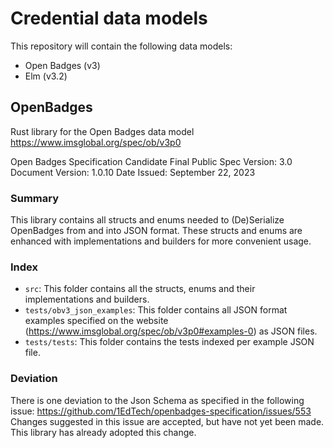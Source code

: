 # Credential data models
This repository will contain the following data models:
- Open Badges (v3)
- Elm (v3.2)

## OpenBadges
Rust library for the Open Badges data model
https://www.imsglobal.org/spec/ob/v3p0

Open Badges Specification
Candidate Final Public
Spec Version:       3.0
Document Version:   1.0.10
Date Issued:        September 22, 2023

### Summary
This library contains all structs and enums needed to (De)Serialize OpenBadges from and into JSON format. These structs and enums are enhanced with implementations and builders for more convenient usage.

### Index

- `src`: This folder contains all the structs, enums and their implementations and builders.
- `tests/obv3_json_examples`: This folder contains all JSON format examples specified on the website (https://www.imsglobal.org/spec/ob/v3p0#examples-0) as JSON files.
- `tests/tests`: This folder contains the tests indexed per example JSON file.

### Deviation
There is one deviation to the Json Schema as specified in the following issue:
https://github.com/1EdTech/openbadges-specification/issues/553
Changes suggested in this issue are accepted, but have not yet been made.
This library has already adopted this change.

